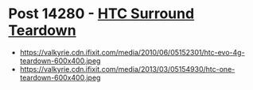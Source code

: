 # Post 14280 - [HTC Surround Teardown](https://www.ifixit.com/News/14280/htc-surround-teardown)

- https://valkyrie.cdn.ifixit.com/media/2010/06/05152301/htc-evo-4g-teardown-600x400.jpeg
- https://valkyrie.cdn.ifixit.com/media/2013/03/05154930/htc-one-teardown-600x400.jpeg

